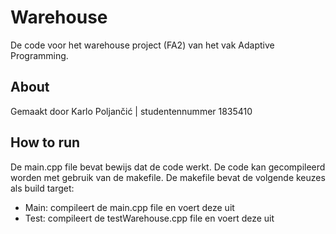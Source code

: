 # Warehouse
De code voor het warehouse project (FA2) van het vak Adaptive Programming.

## About
Gemaakt door Karlo Poljančić | studentennummer 1835410

## How to run
De main.cpp file bevat bewijs dat de code werkt. De code kan gecompileerd worden met gebruik van de makefile.
De makefile bevat de volgende keuzes als build target:
- Main: compileert de main.cpp file en voert deze uit
- Test: compileert de testWarehouse.cpp file en voert deze uit
